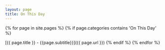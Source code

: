```yaml
---
layout: page
title: On This Day
---
```


{% for page in site.pages %}
  {% if page.categories contains 'On This Day' %}

[{{ page.title }} - {{page.subtitle}}]({{ page.url }})
  {% endif %}
{% endfor %}

